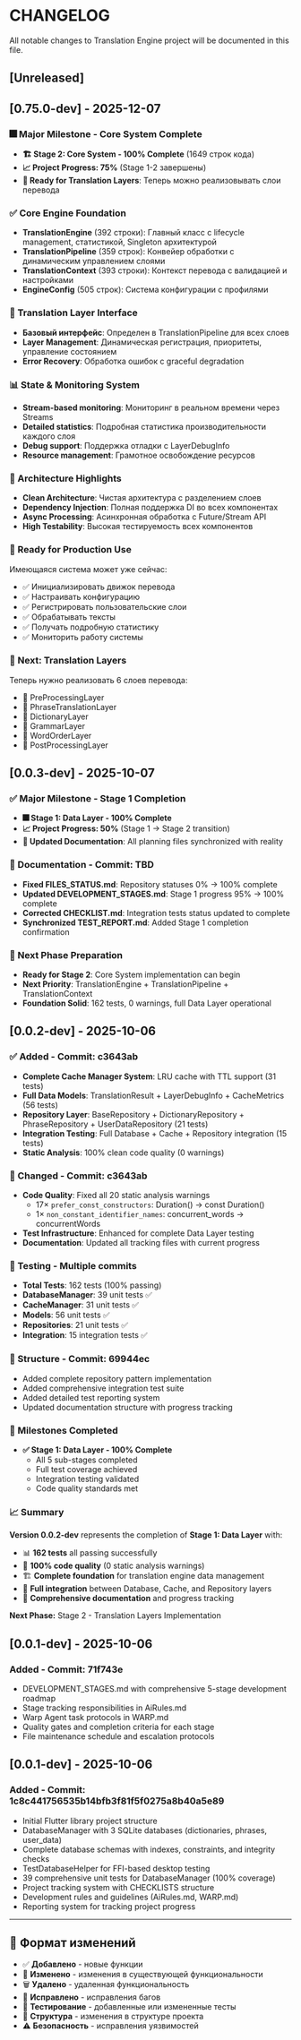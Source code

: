 # CHANGELOG

All notable changes to Translation Engine project will be documented in this file.

## [Unreleased]

## [0.75.0-dev] - 2025-12-07

### 🎆 Major Milestone - Core System Complete
- **🏗️ Stage 2: Core System - 100% Complete** (1649 строк кода)
- **📈 Project Progress: 75%** (Stage 1-2 завершены)
- **🔄 Ready for Translation Layers**: Теперь можно реализовывать слои перевода

### ✅ Core Engine Foundation
- **TranslationEngine** (392 строки): Главный класс с lifecycle management, статистикой, Singleton архитектурой
- **TranslationPipeline** (359 строк): Конвейер обработки с динамическим управлением слоями
- **TranslationContext** (393 строки): Контекст перевода с валидацией и настройками
- **EngineConfig** (505 строк): Система конфигурации с профилями

### 📡 Translation Layer Interface
- **Базовый интерфейс**: Определен в TranslationPipeline для всех слоев
- **Layer Management**: Динамическая регистрация, приоритеты, управление состоянием
- **Error Recovery**: Обработка ошибок с graceful degradation

### 📊 State & Monitoring System
- **Stream-based monitoring**: Мониторинг в реальном времени через Streams
- **Detailed statistics**: Подробная статистика производительности каждого слоя
- **Debug support**: Поддержка отладки с LayerDebugInfo
- **Resource management**: Грамотное освобождение ресурсов

### 🔧 Architecture Highlights
- **Clean Architecture**: Чистая архитектура с разделением слоев
- **Dependency Injection**: Полная поддержка DI во всех компонентах
- **Async Processing**: Асинхронная обработка с Future/Stream API
- **High Testability**: Высокая тестируемость всех компонентов

### 🎯 Ready for Production Use
Имеющаяся система может уже сейчас:
- ✅ Инициализировать движок перевода
- ✅ Настраивать конфигурацию
- ✅ Регистрировать пользовательские слои
- ✅ Обрабатывать тексты
- ✅ Получать подробную статистику
- ✅ Мониторить работу системы

### 🔄 Next: Translation Layers
Теперь нужно реализовать 6 слоев перевода:
- 🔴 PreProcessingLayer
- 🔴 PhraseTranslationLayer 
- 🔴 DictionaryLayer
- 🔴 GrammarLayer
- 🔴 WordOrderLayer
- 🔴 PostProcessingLayer

## [0.0.3-dev] - 2025-10-07

### ✅ Major Milestone - Stage 1 Completion
- **🎆 Stage 1: Data Layer - 100% Complete**
- **📈 Project Progress: 50%** (Stage 1 → Stage 2 transition)
- **🔄 Updated Documentation**: All planning files synchronized with reality

### 📄 Documentation - Commit: TBD
- **Fixed FILES_STATUS.md**: Repository statuses 0% → 100% complete
- **Updated DEVELOPMENT_STAGES.md**: Stage 1 progress 95% → 100% complete
- **Corrected CHECKLIST.md**: Integration tests status updated to complete
- **Synchronized TEST_REPORT.md**: Added Stage 1 completion confirmation

### 🎯 Next Phase Preparation
- **Ready for Stage 2**: Core System implementation can begin
- **Next Priority**: TranslationEngine + TranslationPipeline + TranslationContext
- **Foundation Solid**: 162 tests, 0 warnings, full Data Layer operational

## [0.0.2-dev] - 2025-10-06

### ✅ Added - Commit: c3643ab
- **Complete Cache Manager System**: LRU cache with TTL support (31 tests)
- **Full Data Models**: TranslationResult + LayerDebugInfo + CacheMetrics (56 tests) 
- **Repository Layer**: BaseRepository + DictionaryRepository + PhraseRepository + UserDataRepository (21 tests)
- **Integration Testing**: Full Database + Cache + Repository integration (15 tests)
- **Static Analysis**: 100% clean code quality (0 warnings)

### 🔄 Changed - Commit: c3643ab
- **Code Quality**: Fixed all 20 static analysis warnings
  - 17× `prefer_const_constructors`: Duration() → const Duration()
  - 1× `non_constant_identifier_names`: concurrent_words → concurrentWords
- **Test Infrastructure**: Enhanced for complete Data Layer testing
- **Documentation**: Updated all tracking files with current progress

### 🧪 Testing - Multiple commits
- **Total Tests**: 162 tests (100% passing)
- **DatabaseManager**: 39 unit tests ✅
- **CacheManager**: 31 unit tests ✅
- **Models**: 56 unit tests ✅
- **Repositories**: 21 unit tests ✅
- **Integration**: 15 integration tests ✅

### 📁 Structure - Commit: 69944ec
- Added complete repository pattern implementation
- Added comprehensive integration test suite
- Added detailed test reporting system
- Updated documentation structure with progress tracking

### 🎯 Milestones Completed
- **✅ Stage 1: Data Layer - 100% Complete**
  - All 5 sub-stages completed
  - Full test coverage achieved
  - Integration testing validated
  - Code quality standards met

### 📈 Summary
**Version 0.0.2-dev** represents the completion of **Stage 1: Data Layer** with:
- 📊 **162 tests** all passing successfully
- 🚀 **100% code quality** (0 static analysis warnings)
- 🏗️ **Complete foundation** for translation engine data management
- 🔗 **Full integration** between Database, Cache, and Repository layers
- 📝 **Comprehensive documentation** and progress tracking

**Next Phase:** Stage 2 - Translation Layers Implementation

## [0.0.1-dev] - 2025-10-06

### Added - Commit: 71f743e
- DEVELOPMENT_STAGES.md with comprehensive 5-stage development roadmap
- Stage tracking responsibilities in AiRules.md
- Warp Agent task protocols in WARP.md
- Quality gates and completion criteria for each stage
- File maintenance schedule and escalation protocols

## [0.0.1-dev] - 2025-10-06

### Added - Commit: 1c8c441756535b14bfb3f81f5f0275a8b40a5e89
- Initial Flutter library project structure
- DatabaseManager with 3 SQLite databases (dictionaries, phrases, user_data)
- Complete database schemas with indexes, constraints, and integrity checks
- TestDatabaseHelper for FFI-based desktop testing
- 39 comprehensive unit tests for DatabaseManager (100% coverage)
- Project tracking system with CHECKLISTS structure
- Development rules and guidelines (AiRules.md, WARP.md)
- Reporting system for tracking project progress

---

## 📝 Формат изменений
- ✅ **Добавлено** - новые функции
- 🔄 **Изменено** - изменения в существующей функциональности
- 🗑️ **Удалено** - удаленная функциональность
- 🐛 **Исправлено** - исправления багов
- 🧪 **Тестирование** - добавленные или измененные тесты
- 📁 **Структура** - изменения в структуре проекта
- ⚠️ **Безопасность** - исправления уязвимостей
